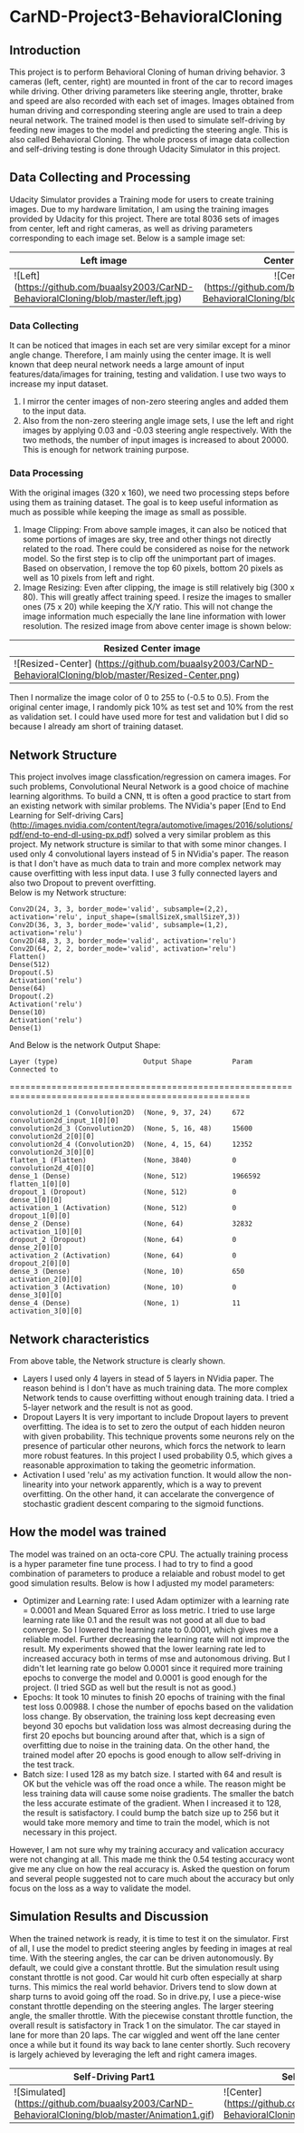 # CarND-Project3-BehavioralCloning

## Introduction
This project is to perform Behavioral Cloning of human driving behavior. 3 cameras (left, center, right) are mounted in front of the car to record images while driving. Other driving parameters like steering angle, throtter, brake and speed are also recorded with each set of images. Images obtained from human driving and corresponding steering angle are used to train a deep neural network. The trained model is then used to simulate self-driving by feeding new images to the model and predicting the steering angle. This is also called Behavioral Cloning. The whole process of image data collection and self-driving testing is done through Udacity Simulator in this project.  

## Data Collecting and Processing
Udacity Simulator provides a Training mode for users to create training images. Due to my hardware limitation, I am using the training images provided by Udacity for this project. There are total 8036 sets of images from center, left and right cameras, as well as driving parameters corresponding to each image set. Below is a sample image set:

| Left image    | Center image  | Right image  |
| ------------- |:-------------:| ------------ |
|![Left] (https://github.com/buaalsy2003/CarND-BehavioralCloning/blob/master/left.jpg) | ![Center] (https://github.com/buaalsy2003/CarND-BehavioralCloning/blob/master/center.jpg) | ![Right] (https://github.com/buaalsy2003/CarND-BehavioralCloning/blob/master/right.jpg)

### Data Collecting
It can be noticed that images in each set are very similar except for a minor angle change. Therefore, I am mainly using the center image. It is well known that deep neural network needs a large amount of input features/data/images for training, testing and validation. I use two ways to increase my input dataset.
  1. I mirror the center images of non-zero steering angles and added them to the input data. 
  2. Also from the non-zero steering angle image sets, I use the left and right images by applying 0.03 and -0.03 steering angle respectively. 
With the two methods, the number of input images is increased to about 20000. This is enough for network training purpose. 

### Data Processing
With the original images (320 x 160), we need two processing steps before using them as training dataset. The goal is to keep useful information as much as possible while keeping the image as small as possible. 
  1. Image Clipping: From above sample images, it can also be noticed that some portions of images are sky, tree and other things not directly related to the road. There could be considered as noise for the network model. So the first step is to clip off the unimportant part of images. Based on observation, I remove the top 60 pixels, bottom 20 pixels as well as 10 pixels from left and right. 
  2. Image Resizing: Even after clipping, the image is still relatively big (300 x 80). This will greatly affect training speed. I resize the images to smaller ones (75 x 20) while keeping the X/Y ratio. This will not change the image information much especially the lane line information with lower resolution. 
The resized image from above center image is shown below:

| Resized Center image    | 
| ----------------------- |
|![Resized-Center] (https://github.com/buaalsy2003/CarND-BehavioralCloning/blob/master/Resized-Center.png) |

Then I normalize the image color of 0 to 255 to (-0.5 to 0.5). From the original center image, I randomly pick 10% as test set and 10% from the rest as validation set. I could have used more for test and validation but I did so because I already am short of training dataset. 

## Network Structure
This project involves image classfication/regression on camera images. For such problems, Convolutional Neural Network is a good choice of machine learning algorithms. To build a CNN, tt is often a good practice to start from an existing network with similar problems. The NVidia's paper [End to End Learning for Self-driving Cars] (http://images.nvidia.com/content/tegra/automotive/images/2016/solutions/pdf/end-to-end-dl-using-px.pdf) solved a very similar problem as this project. My network structure is similar to that with some minor changes. I used only 4 convolutional layers instead of 5 in NVidia's paper. The reason is that I don't have as much data to train and more complex network may cause overfitting with less input data. I use 3 fully connected layers and also two Dropout to prevent overfitting.  
Below is my Network structure:

    Conv2D(24, 3, 3, border_mode='valid', subsample=(2,2), activation='relu', input_shape=(smallSizeX,smallSizeY,3))
    Conv2D(36, 3, 3, border_mode='valid', subsample=(1,2), activation='relu')
    Conv2D(48, 3, 3, border_mode='valid', activation='relu')
    Conv2D(64, 2, 2, border_mode='valid', activation='relu')
    Flatten()
    Dense(512)
    Dropout(.5)
    Activation('relu')
    Dense(64)
    Dropout(.2)
    Activation('relu')
    Dense(10)
    Activation('relu')
    Dense(1)

And Below is the network Output Shape:

    Layer (type)                     Output Shape          Param       Connected to
====================================================================================================

    convolution2d_1 (Convolution2D)  (None, 9, 37, 24)     672         convolution2d_input_1[0][0]
    convolution2d_3 (Convolution2D)  (None, 5, 16, 48)     15600       convolution2d_2[0][0]
    convolution2d_4 (Convolution2D)  (None, 4, 15, 64)     12352       convolution2d_3[0][0]
    flatten_1 (Flatten)              (None, 3840)          0           convolution2d_4[0][0]
    dense_1 (Dense)                  (None, 512)           1966592     flatten_1[0][0]
    dropout_1 (Dropout)              (None, 512)           0           dense_1[0][0]
    activation_1 (Activation)        (None, 512)           0           dropout_1[0][0]
    dense_2 (Dense)                  (None, 64)            32832       activation_1[0][0]
    dropout_2 (Dropout)              (None, 64)            0           dense_2[0][0]
    activation_2 (Activation)        (None, 64)            0           dropout_2[0][0]
    dense_3 (Dense)                  (None, 10)            650         activation_2[0][0]
    activation_3 (Activation)        (None, 10)            0           dense_3[0][0]
    dense_4 (Dense)                  (None, 1)             11          activation_3[0][0]

## Network characteristics
From above table, the Network structure is clearly shown. 
* Layers
  I used only 4 layers in stead of 5 layers in NVidia paper. The reason behind is I don't have as much training data. The more complex Network tends to cause overfitting without enough training data. I tried a 5-layer network and the result is not as good. 
* Dropout Layers
  It is very important to include Dropout layers to prevent overfitting. The idea is to set to zero the output of each hidden neuron with given probability. This technique provents some neurons rely on the presence of particular other neurons, which forcs the network to learn more robust features. In this project I used probability 0.5, which gives a reasonable approximation to taking the geometric information.
* Activation
  I used 'relu' as my activation function. It would allow the non-linearity into your network apparently, which is a way to prevent overfitting. On the other hand, it can accelarate the convergence of stochastic gradient descent comparing to the sigmoid functions.

## How the model was trained
The model was trained on an octa-core CPU. The actually training process is a hyper parameter fine tune process. I had to try to find a good combination of parameters to produce a relaiable and robust model to get good simulation results. Below is how I adjusted my model parameters:
* Optimizer and Learning rate: 
  I used Adam optimizer with a learning rate = 0.0001 and Mean Squared Error as loss metric. I tried to use large learning rate like 0.1 and the result was not good at all due to bad converge. So I lowered the learning rate to 0.0001, which gives me a reliable model. Further decreasing the learning rate will not improve the result. My experiments showed that the lower learning rate led to increased accuracy both in terms of mse and autonomous driving. But I didn't let learning rate go below 0.0001 since it required more training epochs to converge the model and 0.0001 is good enough for the project. (I tried SGD as well but the result is not as good.)
* Epochs:
  It took 10 minutes to finish 20 epochs of training with the final test loss 0.00988. I chose the number of epochs based on the validation loss change. By observation, the training loss kept decreasing even beyond 30 epochs but validation loss was almost decreasing during the first 20 epochs but bouncing around after that, which is a sign of overfitting due to noise in the training data. On the other hand, the trained model after 20 epochs is good enough to allow self-driving in the test track. 
* Batch size:
  I used 128 as my batch size. I started with 64 and result is OK but the vehicle was off the road once a while. The reason might be less training data will cause some noise gradients. The smaller the batch the less accurate estimate of the gradient. When I increased it to 128, the result is satisfactory. I could bump the batch size up to 256 but it would take more memory and time to train the model, which is not necessary in this project. 
  
However, I am not sure why my training accuracy and valication accuracy were not changing at all. This made me think the 0.54 testing accuracy wont give me any clue on how the real accuracy is. Asked the question on forum and several people suggested not to care much about the accuracy but only focus on the loss as a way to validate the model. 

## Simulation Results and Discussion

When the trained network is ready, it is time to test it on the simulator. 
First of all, I use the model to predict steering angles by feeding in images at real time. With the steering angles, the car can be driven autonomously. By default, we could give a constant throttle. But the simulation result using constant throttle is not good. Car would hit curb often especially at sharp turns. This mimics the real world behavior. Drivers tend to slow down at sharp turns to avoid going off the road. So in drive.py, I use a piece-wise constant throttle depending on the steering angles. The larger steering angle, the smaller throttle.
With the piecewise constant throttle function, the overall result is satisfactory in Track 1 on the simulator. The car stayed in lane for more than 20 laps. The car  wiggled and went off the lane center once a while but it found its way back to lane center shortly. Such recovery is largely achieved by leveraging the left and right camera images. 

| Self-Driving Part1  | Self-Driving Part 2 |
| ------------------- | ------------------- |
|![Simulated] (https://github.com/buaalsy2003/CarND-BehavioralCloning/blob/master/Animation1.gif) | ![Center] (https://github.com/buaalsy2003/CarND-BehavioralCloning/blob/master/Animation2.gif) |

